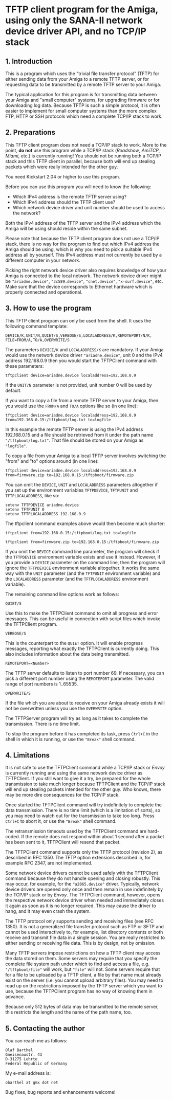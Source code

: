 # TFTP client program for the Amiga, using only the SANA-II network device driver API, and no TCP/IP stack

## 1. Introduction

This is a program which uses the "trivial file transfer protocol" (TFTP) for
either sending data from your Amiga to a remote TFTP server, or for requesting
data to be transmitted by a remote TFTP server to your Amiga.

The typical application for this program is for transmitting data between
your Amiga and "small computer" systems, for upgrading firmware or for
downloading log data. Because TFTP is such a simple protocol, it is often
easier to implement for small computer systems than the more complex
FTP, HTTP or SSH protocols which need a complete TCP/IP stack to work.


## 2. Preparations

This TFTP client program does not need a TCP/IP stack to work. More to the
point, **do not** use this program while a TCP/IP stack (*Roadshow*, *AmiTCP*,
*Miami*, etc.) is currently running! You should not be running both a TCP/IP
stack and this TFTP client in parallel, because both will end up stealing
packets which were really intended for the other guy.

You need Kickstart 2.04 or higher to use this program.

Before you can use this program you will need to know the following:

* Which IPv4 address is the remote TFTP server using?
* Which IPv4 address should the TFTP client use?
* Which network device driver and unit number should be used to access the network?

Both the IPv4 address of the TFTP server and the IPv4 address which the
Amiga will be using should reside within the same subnet.

Please note that because the TFTP client program does not use a TCP/IP stack,
there is no way for the program to find out which IPv4 address the Amiga
should be using, which is why you need to pick a suitable IPv4 address all
by yourself. This IPv4 address must not currently be used by a different
computer in your network.

Picking the right network device driver also requires knowledge of how
your Amiga is connected to the local network. The network device driver
might be `"ariadne.device"`, `"3c589.device"`, `"cnet.device"`, `"x-surf.device"`,
etc. Make sure that the device corresponds to Ethernet hardware which is
properly connected and operational.


## 3. How to use the program

This TFTP client program can only be used from the shell. It uses the following
command template:

```
DEVICE/K,UNIT/N,QUIET/S,VERBOSE/S,LOCALADDRESS/K,REMOTEPORT/N/K,
FILE=FROM/A,TO/A,OVERWRITE/S
```

The parameters `DEVICE/K` and `LOCALADDRESS/K` are mandatory. If your
Amiga would use the network device driver `"ariadne.device"`, unit 0 and
the IPv4 address 192.168.0.9 then you would start the TFTPClient command
with these parameters:

```
tftpclient device=ariadne.device localaddress=192.168.0.9
```

If the `UNIT/N` parameter is not provided, unit number 0 will be used
by default.


If you want to copy a file from a remote TFTP server to your Amiga, then
you would use the `FROM/A` and `TO/A` options like so (in one line):

```
tftpclient device=ariadne.device localaddress=192.168.0.9 from=192.168.0.15:/tftpboot/log.txt to=logfile
```

In this example the remote TFTP server is using the IPv4 address 192.168.0.15
and a file should be retrieved from it under the path name `"/tftpboot/log.txt"`.
That file should be stored on your Amiga as `"logfile"`.


To copy a file from your Amiga to a local TFTP server involves switching
the "from" and "to" options around (in one line):

```
tftpclient device=ariadne.device localaddress=192.168.0.9 from=firmware.zip to=192.168.0.15:/tftpboot/firmware.zip
```

You can omit the `DEVICE`, `UNIT` and `LOCALADDRESS` parameters altogether if you
set up the environment variables `TFTPDEVICE`, `TFTPUNIT` and `TFTPLOCALADDRESS`,
like so:

```
setenv TFTPDEVICE ariadne.device
setenv TFTPUNIT 0
setenv TFTPLOCALADDRESS 192.168.0.9
```

The tftpclient command examples above would then become much shorter:

```
tftpclient from=192.168.0.15:/tftpboot/log.txt to=logfile

tftpclient from=firmware.zip to=192.168.0.15:/tftpboot/firmware.zip
```

If you omit the `DEVICE` command line parameter, the program will check if
the `TFTPDEVICE` environment variable exists and use it instead. However,
if you provide a `DEVICE` parameter on the command line, then the program
will ignore the `TFTPDEVICE` environment variable altogether. It works the
same way with the `UNIT` parameter (and the `TFTPUNIT` environment variable)
and the `LOCALADDRESS` parameter (and the `TFTPLOCALADDRESS` environment
variable).


The remaining command line options work as follows:

`QUIET/S`

Use this to make the TFTPClient command to omit all progress and
error messages. This can be useful in connection with script
files which invoke the TFTPClient program.

`VERBOSE/S`

This is the counterpart to the `QUIET` option. It will enable
progress messages, reporting what exactly the TFTPClient is
currently doing. This also includes information about the data
being transmitted.

`REMOTEPORT=<Number>`

The TFTP server defaults to listen to port number 69. If necessary, you
can pick a different port number using the `REMOTEPORT` parameter. The valid
range of port numbers is 1..65535.

`OVERWRITE/S`

If the file which you are about to receive on your Amiga already exists
it will not be overwritten unless you use the `OVERWRITE` option.


The TFTPServer program will try as long as it takes to complete the transmission.
There is no time limit.

To stop the program before it has completed its task, press `Ctrl+C` in the shell
in which it is running, or use the `"Break"` shell command.


## 4. Limitations

It is not safe to use the TFTPClient command while a TCP/IP stack or *Envoy*
is currently running and using the same network device driver as TFTPClient.
If you still want to give it a try, be prepared for the whole transmission
to take much longer because TFTPClient and the TCP/IP stack will end up
stealing packets intended for the other guy. Who knows, there may be more
dire consequences for the TCP/IP stack.

Once started the TFTPClient command will try indefinitely to complete the
data transmission. There is no time limit (which is a limitation of sorts),
so you may need to watch out for the transmission to take too long. Press
`Ctrl+C` to abort it, or use the `"Break"` shell command.

The retransmission timeouts used by the TFTPClient command are hard-coded.
If the remote does not respond within about 1 second after a packet has
been sent to it, TFTPClient will resend that packet.

The TFTPClient command supports only the TFTP protocol (revision 2), as
described in RFC 1350. The TFTP option extensions described in, for example
RFC 2347, are not implemented.

Some network device drivers cannot be used safely with the TFTPClient command
because they do not handle opening and closing robustly. This may occur, for
example, for the `"a2065.device"` driver. Typically, network device drivers are
opened only once and then remain in use indefinitely by the TCP/IP stack or
by *Envoy*. The TFTPClient command, however, opens the respective network
device driver when needed and immediately closes it again as soon as it is
no longer required. This may cause the driver to hang, and it may even
crash the system.

The TFTP protocol only supports sending and receiving files (see RFC 1350).
It is not a generalized file transfer protocol such as FTP or SFTP and
cannot be used interactively to, for example, list directory contents or
both receive and transmit file data in a single session. You are really
restricted to either sending or receiving file data. This is by design, not
by omission.

Many TFTP servers impose restrictions on how a TFTP client may access the
data stored on them. Some servers may require that you specify the complete
file system path under which to find and access a file, e.g. `"/tftpboot/file"`
will work, but `"file"` will not. Some servers require that for a file to be
uploaded by a TFTP client, a file by that name must already exist on the
server (i.e. you cannot upload arbitrary files). You may need to read up on
the restrictions imposed by the TFTP server which you want to use, because
the TFTPClient program has no way of knowing them in advance.

Because only 512 bytes of data may be transmitted to the remote server,
this restricts the length and the name of the path name, too.


## 5. Contacting the author

You can reach me as follows:

```
Olaf Barthel
Gneisenaustr. 43
D-31275 Lehrte
Federal Republic of Germany
```

My e-mail address is:

```
obarthel at gmx dot net
```

Bug fixes, bug reports and enhancements welcome!
